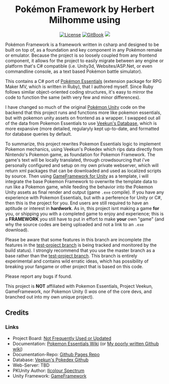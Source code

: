 <p align="center">
  <h1 align="center">Pokémon Framework by Herbert Milhomme using</h1>
  <p align="center">
    <a href="https://opensource.org/licenses/BSD-3-Clause"><img alt="License" src="https://img.shields.io/badge/license-New%20BSD-blue.svg"/></a>
    <a href="https://herbertmilhomme.github.io/PokemonUnity/"><img alt="GitBook" src="https://img.shields.io/badge/view%20docs%20on-gitbook-blue.svg"/></a>
    <a href="https://herbertmilhomme.visualstudio.com/PokemonUnity/_build/index?definitionId=3"><img src="https://herbertmilhomme.visualstudio.com/_apis/public/build/definitions/90a2f24a-6d43-47cd-9e21-be259c022c96/3/badge"/></a>
  </p>
</p>

Pokémon Framework is a framework written in csharp and designed to be built on top of, as a foundation and key component in any Pokémon remake or emulator. Because the project is so loosely coupled from any frontend component, it allows for the project to easily migrate between any engine or platform that's C# compatible (i.e. Unity3d, Websites/ASP.Net, or even commandline console, as a text based Pokémon battle simulator).

This contains a C# port of [Pokémon Essentials](https://github.com/griest024/essentials-sample-project) (extension package for RPG Maker MV, which is written in Ruby), that I authored myself. Since Ruby follows similar object-oriented coding structures, it's easy to mirror the code to function the same (with very few and minor differences). 

I have changed so much of the original [Pokémon Unity](https://github.com/PokemonUnity/PokemonUnity) code on the backend that this project runs and functions more like pokemon essentials, but with pokemon unity assets on frontend as a wrapper. I swapped out all of the data from Pokemon Essentials to use [Veekun's Database](https://github.com/veekun/pokedex), which is more expansive (more detailed, regularyly kept up-to-date, and formatted for database queries by default.

To summarize, this project rewrites Pokemon Essentials logic to implement Pokemon mechanics, using Veekun's Pokedex which rips data directly from Nintendo's Pokemon game, as foundation for Pokemon Framework. The game's text will be locally translated, through crowdsourcing that i've personally configured and setup on my own private webserver, which will return xml packages that can be downloaded and used as localized scripts by source. Then using [GameFramework for Unity](https://github.com/EllanJiang/GameFramework) as a template, i will integrate the base Pokemon Framework to overwrite the template data to run like a Pokemon game, while feeding the behavior into the Pokemon Unity assets as final render and output (game `.exe` compile). If you have any experience with Pokemon Essentials, but with a perference for Unity or C#, then this is the project for you. End users are still required to have an aptitude or interest in **hardwork**. As in, this project isnt making a game __for__ you, or shipping you with a completed game to enjoy and experience; this is a **FRAMEWORK** you still have to put in effort to make __your__ own "game" (and why the source codes are being uploaded and not a link to an `.exe` download).

Please be aware that some features in this branch are incomplete (the features in the [test-project branch](https://github.com/herbertmilhomme/PokemonUnity/tree/TestProject) is being tracked and monitored by the build status). I strongly recommend that you use the master branch as a base rather than the [test-project branch](https://github.com/herbertmilhomme/PokemonUnity/tree/TestProject). This branch is entirely experimental and contains wild erratic ideas, which has possibility of breaking your fangame or other project that is based on this code.

Please report any bugs if found.

This project is **NOT** affiliated with Pokemon Essentials, Project Veekun, GameFramework, nor Pokemon Unity (I _was_ one of the core devs, and branched out into my own unique project).

## Credits
### Links

* Project Board: [Not Frequently Used or Updated](https://github.com/herbertmilhomme/PokemonUnity/projects/1)
* Documentation: [Pokemon Essentials Wiki](http://pokemonessentials.wikia.com/wiki/Pok%C3%A9mon_Essentials_Wiki) (or [My poorly written Github wiki](https://herbertmilhomme.github.io/PokemonUnity/))
* Documentation-Repo: [Github Pages Repo](https://github.com/herbertmilhomme/PokemonUnity/tree/gh-pages)
* Database: [Veekun's Pokedex Github](https://github.com/veekun/pokedex)
* Web-Server: TBD
* PKUnity Author: [IIcolour Spectrum](https://www.reddit.com/user/IIcolour_Spectrum)
* Unity Framework: [GameFramework](https://github.com/EllanJiang/GameFramework)